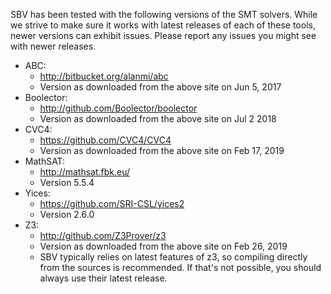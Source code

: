 SBV has been tested with the following versions of the SMT solvers. While we strive to make sure
it works with latest releases of each of these tools, newer versions can exhibit issues. Please
report any issues you might see with newer releases.

  * ABC:
      * http://bitbucket.org/alanmi/abc
      * Version as downloaded from the above site on Jun 5, 2017
  * Boolector:
      * http://github.com/Boolector/boolector
      * Version as downloaded from the above site on Jul 2 2018
  * CVC4:
      * https://github.com/CVC4/CVC4
      * Version as downloaded from the above site on Feb 17, 2019
  * MathSAT:
      * http://mathsat.fbk.eu/
      * Version 5.5.4
  * Yices:
      * https://github.com/SRI-CSL/yices2
      * Version 2.6.0
  * Z3:
      * http://github.com/Z3Prover/z3
      * Version as downloaded from the above site on Feb 26, 2019
      * SBV typically relies on latest features of z3, so compiling directly
        from the sources is recommended. If that's not possible, you should
	always use their latest release.
	

